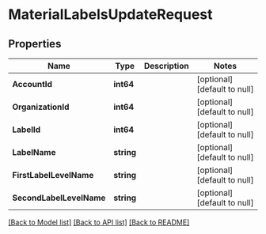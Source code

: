# MaterialLabelsUpdateRequest

## Properties
Name | Type | Description | Notes
------------ | ------------- | ------------- | -------------
**AccountId** | **int64** |  | [optional] [default to null]
**OrganizationId** | **int64** |  | [optional] [default to null]
**LabelId** | **int64** |  | [optional] [default to null]
**LabelName** | **string** |  | [optional] [default to null]
**FirstLabelLevelName** | **string** |  | [optional] [default to null]
**SecondLabelLevelName** | **string** |  | [optional] [default to null]

[[Back to Model list]](../README.md#documentation-for-models) [[Back to API list]](../README.md#documentation-for-api-endpoints) [[Back to README]](../README.md)



